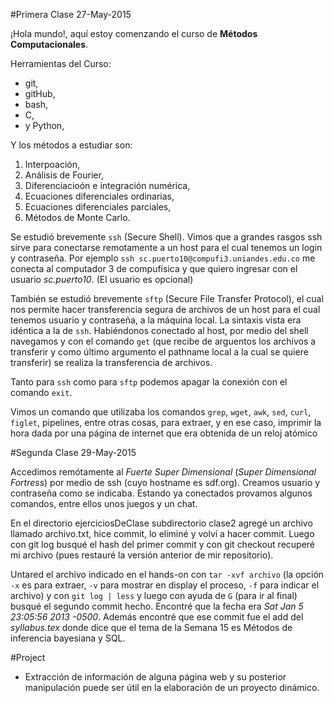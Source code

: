 #Primera Clase 27-May-2015

¡Hola mundo!, aquí estoy comenzando el curso de **Métodos Computacionales**.

Herramientas del Curso:

+ git,
+ gitHub,
+ bash,
+ C,
+ y Python,

Y los métodos a estudiar son:

1. Interpoación,
2. Análisis de Fourier,
3. Diferenciacioón e integración numérica,
4. Ecuaciones diferenciales ordinarias,
5. Ecuaciones diferenciales parciales,
6. Métodos de Monte Carlo.


Se estudió brevemente `ssh` (Secure Shell). Vimos que a grandes rasgos ssh sirve para conectarse remotamente a un host para el cual tenemos un login y contraseña. Por ejemplo `ssh sc.puerto10@compufi3.uniandes.edu.co` me conecta al computador 3 de compufísica y que quiero ingresar con el usuario *sc.puerto10*. (El usuario es opcional)

También se estudió brevemente `sftp` (Secure File Transfer Protocol), el cual nos permite hacer transferencia segura de archivos de un host para el cual tenemos usuario y contraseña, a la máquina local. La sintaxis vista era idéntica a la de `ssh`. Habiéndonos conectado al host, por medio del shell navegamos y con el comando `get` (que recibe de arguentos los archivos a transferir y como último argumento el pathname local a la cual se quiere transferir) se realiza la transferencia de archivos. 

Tanto para `ssh` como para `sftp` podemos apagar la conexión con el comando `exit`.

Vimos un comando que utilizaba los comandos `grep`, `wget`, `awk`, `sed`, `curl`, `figlet`, pipelines, entre otras cosas, para extraer, y en ese caso, imprimir la hora dada por una página de internet que era obtenida de un reloj atómico


#Segunda Clase 29-May-2015


Accedimos remótamente al *Fuerte Super Dimensional* (*Super Dimensional Fortress*) por medio de ssh (cuyo hostname es sdf.org). Creamos usuario y contraseña como se indicaba. Estando ya conectados provamos algunos comandos, entre ellos unos juegos y un chat.

En el directorio ejerciciosDeClase subdirectorio clase2 agregé un archivo llamado archivo.txt, hice commit, lo eliminé y volví a hacer commit. Luego con git log busqué el hash del primer commit y con git checkout recuperé mi archivo (pues restauré la versión anterior de mir repositorio).

Untared el archivo indicado en el hands-on con `tar -xvf archivo` (la opción `-x` es para extraer, `-v` para mostrar en display el proceso, `-f` para indicar el archivo) y con `git log | less` y luego con ayuda de `G` (para ir al final) busqué el segundo commit hecho. Encontré que la fecha era *Sat Jan 5 23:05:56 2013 -0500*. Además encontré que ese commit fue el add del *syllabus.tex* donde dice que el tema de la Semana 15 es Métodos de inferencia bayesiana y SQL.

#Project

+ Extracción de información de alguna página web y su posterior manipulación puede ser útil en la elaboración de un proyecto dinámico.
